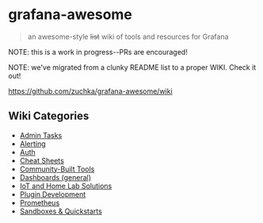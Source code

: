# grafana-awesome

> an awesome-style ~~list~~ wiki of tools and resources for Grafana

NOTE: this is a work in progress--PRs are encouraged!

NOTE: we've migrated from a clunky README list to a proper WIKI. Check it out!

https://github.com/zuchka/grafana-awesome/wiki

## Wiki Categories

- [Admin Tasks](https://github.com/zuchka/grafana-awesome/wiki/Admin-Tasks)
- [Alerting](https://github.com/zuchka/grafana-awesome/wiki/Alerting)
- [Auth](https://github.com/zuchka/grafana-awesome/wiki/Auth)
- [Cheat Sheets](https://github.com/zuchka/grafana-awesome/wiki/Cheat-Sheets)
- [Community-Built Tools](https://github.com/zuchka/grafana-awesome/wiki/Community-Built-Tools)
- [Dashboards (general)](https://github.com/zuchka/grafana-awesome/wiki/Dashboards-(General))
- [IoT and Home Lab Solutions](https://github.com/zuchka/grafana-awesome/wiki/IoT-&-Home-Lab-Solutions)
- [Plugin Development](https://github.com/zuchka/grafana-awesome/wiki/Plugin-Development)
- [Prometheus](https://github.com/zuchka/grafana-awesome/wiki/Prometheus)
- [Sandboxes & Quickstarts](https://github.com/zuchka/grafana-awesome/wiki/Sandboxes-&-Quickstarts)